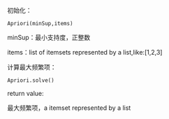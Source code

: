 初始化：

```
Apriori(minSup,items)
```

minSup：最小支持度，正整数

items：list of itemsets represented by a list,like:[1,2,3]



计算最大频繁项：

```
Apriori.solve()
```

return value:

最大频繁项，a itemset represented by a list